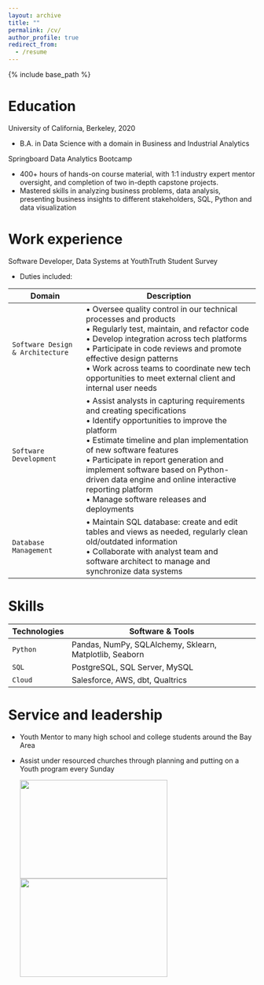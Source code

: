 ```yaml
---
layout: archive
title: ""
permalink: /cv/
author_profile: true
redirect_from:
  - /resume
---
```


{% include base_path %}

Education
======
University of California, Berkeley, 2020
- B.A. in Data Science with a domain in Business and Industrial Analytics

Springboard Data Analytics Bootcamp
- 400+ hours of hands-on course material, with 1:1 industry expert mentor oversight, and completion of two in-depth capstone projects. 
- Mastered skills in analyzing business problems, data analysis, presenting business insights to different stakeholders, SQL, Python and data visualization

Work experience
======
Software Developer, Data Systems at YouthTruth Student Survey
* Duties included: 

| Domain | Description |
| --- | --- |
| `Software Design & Architecture` | • Oversee quality control in our technical processes and products <br> • Regularly test, maintain, and refactor code <br> • Develop integration across tech platforms <br> • Participate in code reviews and promote effective design patterns <br> • Work across teams to coordinate new tech opportunities to meet external client and internal user needs|
| `Software Development` | • Assist analysts in capturing requirements and creating specifications <br> • Identify opportunities to improve the platform <br> • Estimate timeline and plan implementation of new software features <br> • Participate in report generation and implement software based on Python-driven data engine and online interactive reporting platform <br> • Manage software releases and deployments |
| `Database Management` | • Maintain SQL database: create and edit tables and views as needed, regularly clean old/outdated information <br> • Collaborate with analyst team and software architect to manage and synchronize data systems|

  
Skills
======

| Technologies | Software & Tools |
| --- | --- |
| `Python` | Pandas, NumPy, SQLAlchemy, Sklearn, Matplotlib, Seaborn|
| `SQL` | PostgreSQL, SQL Server, MySQL |
| `Cloud` | Salesforce, AWS, dbt, Qualtrics |
  

Service and leadership
======
* Youth Mentor to many high school and college students around the Bay Area
* Assist under resourced churches through planning and putting on a Youth program every Sunday

  <img src="http://huadevin.github.io/images/mentorship.JPG" width="300" height="200"> <img src="http://huadevin.github.io/images/interhigh.jpg" width="300" height="200">
